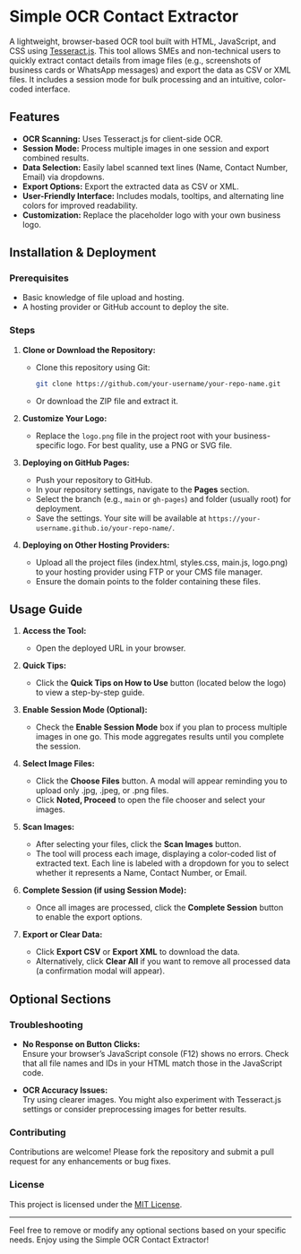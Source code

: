 # Simple OCR Contact Extractor

A lightweight, browser-based OCR tool built with HTML, JavaScript, and CSS using [Tesseract.js](https://github.com/naptha/tesseract.js). This tool allows SMEs and non-technical users to quickly extract contact details from image files (e.g., screenshots of business cards or WhatsApp messages) and export the data as CSV or XML files. It includes a session mode for bulk processing and an intuitive, color-coded interface.

## Features

- **OCR Scanning:** Uses Tesseract.js for client-side OCR.
- **Session Mode:** Process multiple images in one session and export combined results.
- **Data Selection:** Easily label scanned text lines (Name, Contact Number, Email) via dropdowns.
- **Export Options:** Export the extracted data as CSV or XML.
- **User-Friendly Interface:** Includes modals, tooltips, and alternating line colors for improved readability.
- **Customization:** Replace the placeholder logo with your own business logo.

## Installation & Deployment

### Prerequisites

- Basic knowledge of file upload and hosting.
- A hosting provider or GitHub account to deploy the site.

### Steps

1. **Clone or Download the Repository:**
   - Clone this repository using Git:
     ```bash
     git clone https://github.com/your-username/your-repo-name.git
     ```
   - Or download the ZIP file and extract it.

2. **Customize Your Logo:**
   - Replace the `logo.png` file in the project root with your business-specific logo. For best quality, use a PNG or SVG file.
   
3. **Deploying on GitHub Pages:**
   - Push your repository to GitHub.
   - In your repository settings, navigate to the **Pages** section.
   - Select the branch (e.g., `main` or `gh-pages`) and folder (usually root) for deployment.
   - Save the settings. Your site will be available at `https://your-username.github.io/your-repo-name/`.

4. **Deploying on Other Hosting Providers:**
   - Upload all the project files (index.html, styles.css, main.js, logo.png) to your hosting provider using FTP or your CMS file manager.
   - Ensure the domain points to the folder containing these files.

## Usage Guide

1. **Access the Tool:**
   - Open the deployed URL in your browser.

2. **Quick Tips:**
   - Click the **Quick Tips on How to Use** button (located below the logo) to view a step-by-step guide.

3. **Enable Session Mode (Optional):**
   - Check the **Enable Session Mode** box if you plan to process multiple images in one go. This mode aggregates results until you complete the session.

4. **Select Image Files:**
   - Click the **Choose Files** button. A modal will appear reminding you to upload only .jpg, .jpeg, or .png files.
   - Click **Noted, Proceed** to open the file chooser and select your images.

5. **Scan Images:**
   - After selecting your files, click the **Scan Images** button.
   - The tool will process each image, displaying a color-coded list of extracted text. Each line is labeled with a dropdown for you to select whether it represents a Name, Contact Number, or Email.

6. **Complete Session (if using Session Mode):**
   - Once all images are processed, click the **Complete Session** button to enable the export options.

7. **Export or Clear Data:**
   - Click **Export CSV** or **Export XML** to download the data.
   - Alternatively, click **Clear All** if you want to remove all processed data (a confirmation modal will appear).

## Optional Sections

### Troubleshooting

- **No Response on Button Clicks:**  
  Ensure your browser’s JavaScript console (F12) shows no errors. Check that all file names and IDs in your HTML match those in the JavaScript code.
  
- **OCR Accuracy Issues:**  
  Try using clearer images. You might also experiment with Tesseract.js settings or consider preprocessing images for better results.

### Contributing

Contributions are welcome! Please fork the repository and submit a pull request for any enhancements or bug fixes.

### License

This project is licensed under the [MIT License](LICENSE).

---

Feel free to remove or modify any optional sections based on your specific needs. Enjoy using the Simple OCR Contact Extractor!
